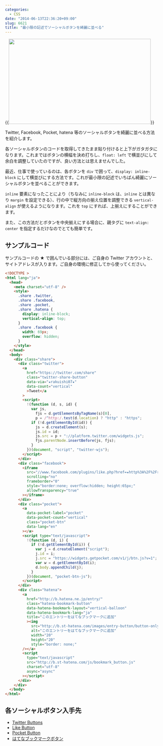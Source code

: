 ```yaml
---
categories:
  - CSS
date: "2014-06-13T22:36:20+09:00"
slug: 6621
title: "最小限の記述でソーシャルボタンを綺麗に並べる"
---
```


{{<img alt="" src="/images/2014/06/6621_1.png" width="468" height="280">}}

Twitter, Facebook, Pocket, hatena 等のソーシャルボタンを綺麗に並べる方法を紹介します。

各ソーシャルボタンのコードを取得してきたまま貼り付けると上下がガタガタになります。これまではボタンの横幅を決め打ちし、`float: left` で横並びにして余白を調整していたのですが、良い方法とは思えませんでした。

最近、仕事で使っているのは、各ボタンを `div` で囲って、`display: inline-block` にして横並びにする方法です。これが最小限の記述でいちばん綺麗にソーシャルボタンを並べることができます。

`inline` 要素になったことにより（ちなみに `inline-block` は、`inline` とは異なり `margin` を設定できる）、行の中で縦方向の揃え位置を調整できる `vertical-align` が使えるようになります。これを `top` にすれば、上揃えにすることができます。

また、この方法だとボタンを中央揃えにする場合に、親タグに `text-align: center` を指定するだけなのでとても簡単です。

## サンプルコード

サンプルコードの ★ で囲んでいる部分には、ご自身の Twitter アカウントと、サイトアドレスが入ります。ご自身の環境に修正してから使ってください。

```html
<!DOCTYPE >
<html lang="ja">
  <head>
    <meta charset="utf-8" />
    <style>
      .share .twitter,
      .share .facebook,
      .share .pocket,
      .share .hatena {
        display: inline-block;
        vertical-align: top;
      }
      .share .facebook {
        width: 69px;
        overflow: hidden;
      }
    </style>
  </head>
  <body>
    <div class="share">
      <div class="twitter">
        <a
          href="https://twitter.com/share"
          class="twitter-share-button"
          data-via="★rakuishi07★"
          data-count="vertical"
          >Tweet</a
        >
        <script>
          !(function (d, s, id) {
            var js,
              fjs = d.getElementsByTagName(s)[0],
              p = /^http:/.test(d.location) ? "http" : "https";
            if (!d.getElementById(id)) {
              js = d.createElement(s);
              js.id = id;
              js.src = p + "://platform.twitter.com/widgets.js";
              fjs.parentNode.insertBefore(js, fjs);
            }
          })(document, "script", "twitter-wjs");
        </script>
      </div>
      <div class="facebook">
        <iframe
          src="//www.facebook.com/plugins/like.php?href=★http%3A%2F%2Frakuishi.com★&amp;width&amp;layout=box_count&amp;action=like&amp;show_faces=false&amp;share=false&amp;height=65"
          scrolling="no"
          frameborder="0"
          style="border:none; overflow:hidden; height:65px;"
          allowTransparency="true"
        ></iframe>
      </div>
      <div class="pocket">
        <a
          data-pocket-label="pocket"
          data-pocket-count="vertical"
          class="pocket-btn"
          data-lang="en"
        ></a>
        <script type="text/javascript">
          !(function (d, i) {
            if (!d.getElementById(i)) {
              var j = d.createElement("script");
              j.id = i;
              j.src = "https://widgets.getpocket.com/v1/j/btn.js?v=1";
              var w = d.getElementById(i);
              d.body.appendChild(j);
            }
          })(document, "pocket-btn-js");
        </script>
      </div>
      <div class="hatena">
        <a
          href="http://b.hatena.ne.jp/entry/"
          class="hatena-bookmark-button"
          data-hatena-bookmark-layout="vertical-balloon"
          data-hatena-bookmark-lang="ja"
          title="このエントリーをはてなブックマークに追加"
          ><img
            src="http://b.st-hatena.com/images/entry-button/button-only@2x.png"
            alt="このエントリーをはてなブックマークに追加"
            width="20"
            height="20"
            style="border: none;"
        /></a>
        <script
          type="text/javascript"
          src="http://b.st-hatena.com/js/bookmark_button.js"
          charset="utf-8"
          async="async"
        ></script>
      </div>
    </div>
  </body>
</html>
```

## 各ソーシャルボタン入手先

- [Twitter Buttons](https://about.twitter.com/resources/buttons)
- [Like Button](https://developers.facebook.com/docs/plugins/like-button)
- [Pocket Button](http://getpocket.com/publisher/button)
- [はてなブックマークボタン](http://b.hatena.ne.jp/guide/bbutton)
